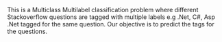 This is a Multiclass Multilabel classification problem where different Stackoverflow questions are tagged with multiple labels
e.g .Net, C#, Asp .Net tagged for the same question. Our objective is to predict the tags for the questions.
